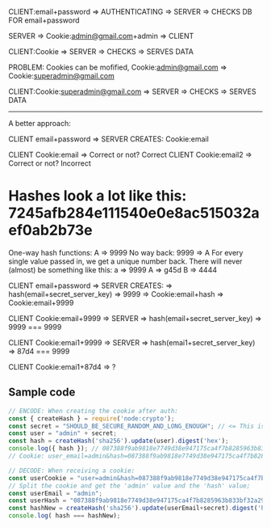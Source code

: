 CLIENT:email+password => AUTHENTICATING => SERVER => CHECKS DB FOR email+password

SERVER => Cookie:admin@gmail.com+admin => CLIENT

CLIENT:Cookie => SERVER => CHECKS => SERVES DATA

PROBLEM: Cookies can be mofified, Cookie:admin@gmail.com => Cookie:superadmin@gmail.com

CLIENT:Cookie:superadmin@gmail.com => SERVER => CHECKS => SERVES DATA

---

A better approach:

CLIENT email+password => SERVER CREATES: Cookie:email

CLIENT Cookie:email  => Correct or not? Correct
CLIENT Cookie:email2 => Correct or not? Incorrect

# Hashes look a lot like this: 7245afb284e111540e0e8ac515032aef0ab2b73e

One-way hash functions: A => 9999
No way back: 9999 => A
For every single value passed in, we get a unique number back.
There will never (almost) be something like this:
a => 9999
A => g45d
B => 4444

CLIENT email+password => SERVER CREATES: => hash(email+secret_server_key) => 9999 => Cookie:email+hash => Cookie:email+9999

CLIENT Cookie:email+9999 => SERVER => hash(email+secret_server_key) => 9999 === 9999

CLIENT Cookie:emai1+9999 => SERVER => hash(emai1+secret_server_key) => 87d4 === 9999

CLIENT Cookie:emai1+87d4 => ?

## Sample code

```js
// ENCODE: When creating the cookie after auth:
const { createHash } = require('node:crypto');
const secret = "SHOULD_BE_SECURE_RANDOM_AND_LONG_ENOUGH"; // <= This is NOT secure!
const user = "admin" + secret;
const hash = createHash('sha256').update(user).digest('hex');
console.log({ hash }); // 087388f9ab9818e7749d38e947175ca4f7b8285963b833bf32a29fecc7e2fd5b
// Cookie: user_email=admin&hash=087388f9ab9818e7749d38e947175ca4f7b8285963b833bf32a29fecc7e2fd5b

// DECODE: When receiving a cookie:
const userCookie = "user=admin&hash=087388f9ab9818e7749d38e947175ca4f7b8285963b833bf32a29fecc7e2fd5b"
// Split the cookie and get the 'admin' value and the 'hash' value;
const userEmail = "admin";
const userHash = "087388f9ab9818e7749d38e947175ca4f7b8285963b833bf32a29fecc7e2fd5b";
const hashNew = createHash('sha256').update(userEmail+secret).digest('hex');
console.log( hash === hashNew);
```
